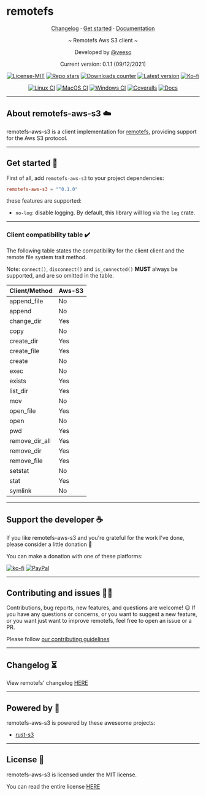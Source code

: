 # remotefs

<p align="center">
  <a href="https://veeso.github.io/remotefs-aws-s3/blob/main/CHANGELOG.md" target="_blank">Changelog</a>
  ·
  <a href="https://veeso.github.io/remotefs-aws-s3/#get-started" target="_blank">Get started</a>
  ·
  <a href="https://docs.rs/remotefs-aws-s3" target="_blank">Documentation</a>
</p>

<p align="center">~ Remotefs Aws S3 client ~</p>

<p align="center">Developed by <a href="https://veeso.github.io/" target="_blank">@veeso</a></p>
<p align="center">Current version: 0.1.1 (09/12/2021)</p>

<p align="center">
  <a href="https://opensource.org/licenses/MIT"
    ><img
      src="https://img.shields.io/badge/License-MIT-teal.svg"
      alt="License-MIT"
  /></a>
  <a href="https://github.com/veeso/remotefs-rs-aws-s3/stargazers"
    ><img
      src="https://img.shields.io/github/stars/veeso/remotefs-rs-aws-s3.svg"
      alt="Repo stars"
  /></a>
  <a href="https://crates.io/crates/remotefs-aws-s3"
    ><img
      src="https://img.shields.io/crates/d/remotefs.svg"
      alt="Downloads counter"
  /></a>
  <a href="https://crates.io/crates/remotefs-aws-s3"
    ><img
      src="https://img.shields.io/crates/v/remotefs.svg"
      alt="Latest version"
  /></a>
  <a href="https://ko-fi.com/veeso">
    <img
      src="https://img.shields.io/badge/donate-ko--fi-red"
      alt="Ko-fi"
  /></a>
</p>
<p align="center">
  <a href="https://github.com/veeso/remotefs-rs-aws-s3/actions"
    ><img
      src="https://github.com/veeso/remotefs-rs-aws-s3/workflows/Linux/badge.svg"
      alt="Linux CI"
  /></a>
  <a href="https://github.com/veeso/remotefs-rs-aws-s3/actions"
    ><img
      src="https://github.com/veeso/remotefs-rs-aws-s3/workflows/MacOS/badge.svg"
      alt="MacOS CI"
  /></a>
  <a href="https://github.com/veeso/remotefs-rs-aws-s3/actions"
    ><img
      src="https://github.com/veeso/remotefs-rs-aws-s3/workflows/Windows/badge.svg"
      alt="Windows CI"
  /></a>
  <a href="https://coveralls.io/github/veeso/remotefs-rs-aws-s3"
    ><img
      src="https://coveralls.io/repos/github/veeso/remotefs-rs-aws-s3/badge.svg"
      alt="Coveralls"
  /></a>
  <a href="https://docs.rs/remotefs-aws-s3"
    ><img
      src="https://docs.rs/remotefs-aws-s3/badge.svg"
      alt="Docs"
  /></a>
</p>

---

## About remotefs-aws-s3 ☁️

remotefs-aws-s3 is a client implementation for [remotefs](https://github.com/veeso/remotefs-rs), providing support for the Aws S3 protocol.

---

## Get started 🚀

First of all, add `remotefs-aws-s3` to your project dependencies:

```toml
remotefs-aws-s3 = "^0.1.0"
```

these features are supported:

- `no-log`: disable logging. By default, this library will log via the `log` crate.

---

### Client compatibility table ✔️

The following table states the compatibility for the client client and the remote file system trait method.

Note: `connect()`, `disconnect()` and `is_connected()` **MUST** always be supported, and are so omitted in the table.

| Client/Method  | Aws-S3 |
|----------------|--------|
| append_file    | No     |
| append         | No     |
| change_dir     | Yes    |
| copy           | No     |
| create_dir     | Yes    |
| create_file    | Yes    |
| create         | No     |
| exec           | No     |
| exists         | Yes    |
| list_dir       | Yes    |
| mov            | No     |
| open_file      | Yes    |
| open           | No     |
| pwd            | Yes    |
| remove_dir_all | Yes    |
| remove_dir     | Yes    |
| remove_file    | Yes    |
| setstat        | No     |
| stat           | Yes    |
| symlink        | No     |

---

## Support the developer ☕

If you like remotefs-aws-s3 and you're grateful for the work I've done, please consider a little donation 🥳

You can make a donation with one of these platforms:

[![ko-fi](https://img.shields.io/badge/Ko--fi-F16061?style=for-the-badge&logo=ko-fi&logoColor=white)](https://ko-fi.com/veeso)
[![PayPal](https://img.shields.io/badge/PayPal-00457C?style=for-the-badge&logo=paypal&logoColor=white)](https://www.paypal.me/chrisintin)

---

## Contributing and issues 🤝🏻

Contributions, bug reports, new features, and questions are welcome! 😉
If you have any questions or concerns, or you want to suggest a new feature, or you want just want to improve remotefs, feel free to open an issue or a PR.

Please follow [our contributing guidelines](CONTRIBUTING.md)

---

## Changelog ⏳

View remotefs' changelog [HERE](CHANGELOG.md)

---

## Powered by 💪

remotefs-aws-s3 is powered by these aweseome projects:

- [rust-s3](https://github.com/durch/rust-s3)

---

## License 📃

remotefs-aws-s3 is licensed under the MIT license.

You can read the entire license [HERE](LICENSE)
